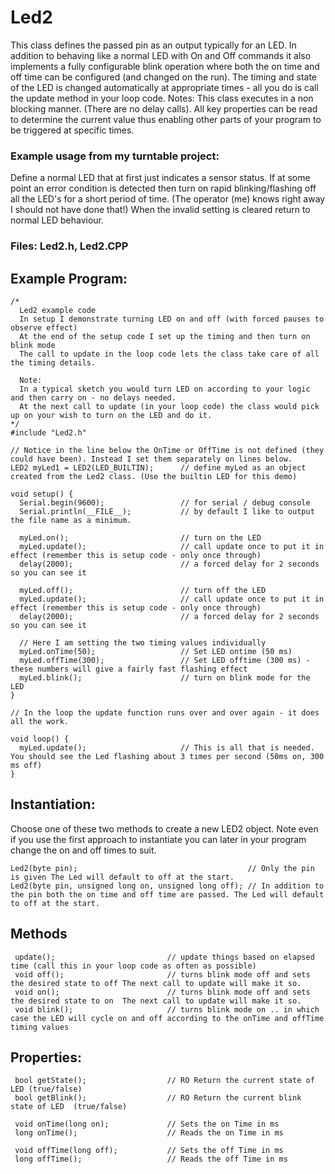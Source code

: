 # Led2

This class defines the passed pin as an output typically for an LED. In addition to behaving like a normal LED with On and Off commands it also implements
a fully configurable blink operation where both the on time and off time can be configured (and changed on the run).
The timing and state of the LED is changed automatically at appropriate times - all you do is call the update method in your loop code.
Notes:
    This class executes in a non blocking manner. (There are no delay calls).
    All key properties can be read to determine the current value thus enabling other parts of your program to be triggered at specific times.

### Example usage from my turntable project:
Define a normal LED that at first just indicates a sensor status. If at some point an error condition is detected then turn on rapid blinking/flashing off all the LED's for a short period of time. (The operator (me) knows right away I should not have done that!)  When the invalid setting is cleared return to normal LED behaviour. 

### Files: Led2.h, Led2.CPP

## Example Program:
    /*
      Led2 example code
      In setup I demonstrate turning LED on and off (with forced pauses to observe effect)
      At the end of the setup code I set up the timing and then turn on blink mode
      The call to update in the loop code lets the class take care of all the timing details.
      
      Note:
      In a typical sketch you would turn LED on according to your logic and then carry on - no delays needed.
      At the next call to update (in your loop code) the class would pick up on your wish to turn on the LED and do it.
    */
    #include "Led2.h"

    // Notice in the line below the OnTime or OffTime is not defined (they could have been). Instead I set them separately on lines below.
    LED2 myLed1 = LED2(LED_BUILTIN);      // define myLed as an object created from the Led2 class. (Use the builtin LED for this demo)

    void setup() {
      Serial.begin(9600);                 // for serial / debug console
      Serial.println(__FILE__);           // by default I like to output the file name as a minimum.

      myLed.on();                         // turn on the LED
      myLed.update();                     // call update once to put it in effect (remember this is setup code - only once through)
      delay(2000);                        // a forced delay for 2 seconds so you can see it

      myLed.off();                        // turn off the LED
      myLed.update();                     // call update once to put it in effect (remember this is setup code - only once through)
      delay(2000);                        // a forced delay for 2 seconds so you can see it

      // Here I am setting the two timing values individually
      myLed.onTime(50);                   // Set LED ontime (50 ms)
      myLed.offTime(300);                 // Set LED offtime (300 ms) - these numbers will give a fairly fast flashing effect
      myLed.blink();                      // turn on blink mode for the LED
    }

    // In the loop the update function runs over and over again - it does all the work.

    void loop() {
      myLed.update();                     // This is all that is needed. You should see the Led flashing about 3 times per second (50ms on, 300 ms off)
    }


## Instantiation:
Choose one of these two methods to create a new LED2 object.
Note even if you use the first approach to instantiate you can later in your program change the on and off times to suit.

    Led2(byte pin);                                      // Only the pin is given The Led will default to off at the start.
    Led2(byte pin, unsigned long on, unsigned long off); // In addition to the pin both the on time and off time are passed. The Led will default to off at the start.

## Methods
     update();                         // update things based on elapsed time (call this in your loop code as often as possible)
     void off();                       // turns blink mode off and sets the desired state to off The next call to update will make it so.
     void on();                        // turns blink mode off and sets the desired state to on  The next call to update will make it so.
     void blink();                     // turns blink mode on .. in which case the LED will cycle on and off according to the onTime and offTime timing values

## Properties:
     bool getState();                  // RO Return the current state of LED (true/false)
     bool getBlink();                  // RO Return the current blink state of LED  (true/false)

     void onTime(long on);             // Sets the on Time in ms
     long onTime();                    // Reads the on Time in ms

     void offTime(long off);           // Sets the off Time in ms
     long offTime();                   // Reads the off Time in ms
